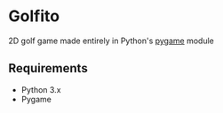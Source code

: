 # Golfito

2D golf game made entirely in Python's [pygame](https://www.pygame.org) module


## Requirements

- Python 3.x
- Pygame
